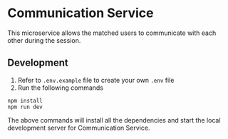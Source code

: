 # Communication Service

This microservice allows the matched users to communicate with each other during the session.

## Development

1. Refer to `.env.example` file to create your own `.env` file
1. Run the following commands

```
npm install
npm run dev
```

The above commands will install all the dependencies and start the local development server for Communication Service.

